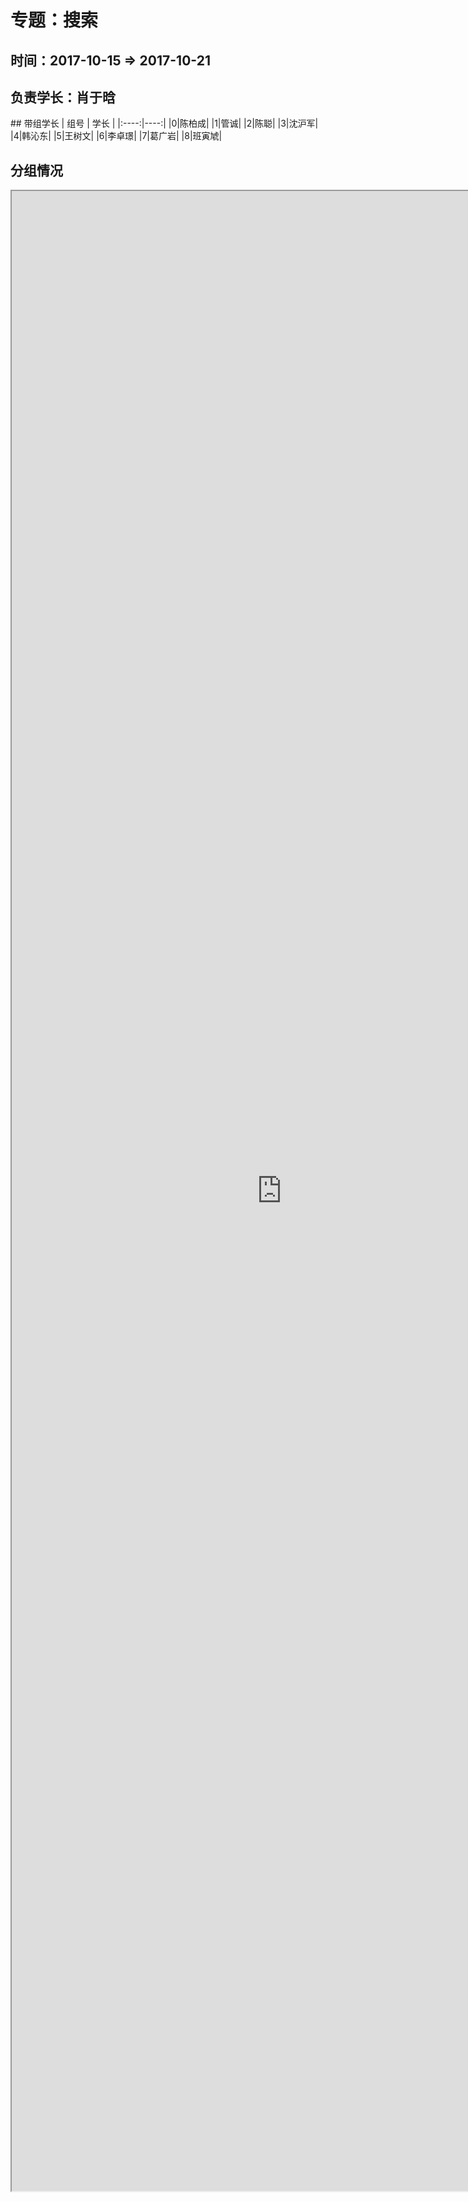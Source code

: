 # 专题：搜索
## 时间：2017-10-15 => 2017-10-21
## 负责学长：肖于晗
<input type="hidden" value="ijrys/2017-10-15">
## 带组学长
| 组号 | 学长 |
|:----:|----:|
|0|陈柏成|
|1|管诚|
|2|陈聪|
|3|沈沪军|
|4|韩沁东|
|5|王树文|
|6|李卓璟|
|7|葛广岩|
|8|班寅虓|

## 分组情况
<iframe src="http://www.ijrys.cn/happy?2017-10-14-23-09-23_035.html" style="width:90%; height:80%; position:absolute; margin:0; padding:0;"></iframe>
